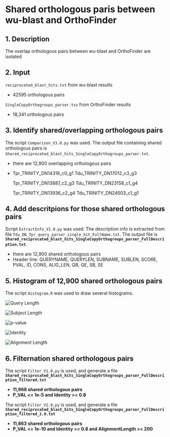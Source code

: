 # Shared orthologous paris between wu-blast and OrthoFinder
## 1. Description
The overlap orthologous pairs between wu-blast and OrthoFinder are isolated
## 2. Input
`reciprocated_blast_hits.txt` from wu-blast results
  - 42595 orthologous pairs

`SingleCopyOrthogroups_parser.tsv` from OrthoFinder results
  - 18,341 orthologous pairs


## 3. Identify shared/overlapping orthologous pairs
The script `Comparison_V3.0.py` was used. The output file containing shared orthologous pairs is `Shared_reciprocated_blast_hits_SingleCopyOrthogroups_parser.txt`.
  - there are 12,900 overlapping orthologous pairs
  - Tpr_TRINITY_DN14318_c0_g1	Tdu_TRINITY_DN17012_c3_g3
  
    Tpr_TRINITY_DN13887_c2_g3	Tdu_TRINITY_DN23158_c1_g4
    
    Tpr_TRINITY_DN13936_c2_g4	Tdu_TRINITY_DN24503_c1_g1

## 4. Add descritpions for those shared orthologous pairs
Script `ExtractInfo_V1.0.py` was used. The description info is extracted from file `Tdu_DB_Tpr_query_parser_single_hit_FullName.txt`. The output file is **`Shared_reciprocated_blast_hits_SingleCopyOrthogroups_parser_FullDescription.txt`**.
  - there are 12,900 shared orthologous pairs
  - Header line: QUERYNAME, QUERYLEN, SUBNAME, SUBLEN, SCORE, PVAL, ID, CONS, ALIG_LEN, QB, QE, SB, SE

## 5. Histogram of 12,900 shared orthologous pairs
The script `Histogram.R` was used to draw several histograms.

![Query Length](https://github.com/GatorShan/Tragopogon-Inflorescence-RNA-seq-Analysis/blob/master/Shared_COREs_wu-blast_OrthoFinder/Images/Query_length.png)

![Subject Length](https://github.com/GatorShan/Tragopogon-Inflorescence-RNA-seq-Analysis/blob/master/Shared_COREs_wu-blast_OrthoFinder/Images/Sub_length.png)

![p-value](https://github.com/GatorShan/Tragopogon-Inflorescence-RNA-seq-Analysis/blob/master/Shared_COREs_wu-blast_OrthoFinder/Images/p-value.png)

![Identity](https://github.com/GatorShan/Tragopogon-Inflorescence-RNA-seq-Analysis/blob/master/Shared_COREs_wu-blast_OrthoFinder/Images/Identity.png)

![Alignment Length](https://github.com/GatorShan/Tragopogon-Inflorescence-RNA-seq-Analysis/blob/master/Shared_COREs_wu-blast_OrthoFinder/Images/Alignment_length.png)

## 6. Filternation shared orthologous pairs
The script `Filter_V1.0.py` is used, and generate a file **`Shared_reciprocated_blast_hits_SingleCopyOrthogroups_parser_FullDescription_filtered.txt`**
  - **11,968 shared orthologous pairs**
  - **P_VAL <= 1e-5 and Identity >= 0.8**

The script `Filter_V2.0.py` is used, and generate a file
**`Shared_reciprocated_blast_hits_SingleCopyOrthogroups_parser_FullDescription_filtered_2.0.txt`**
  - **11,863 shared orthologous pairs**
  - **P_VAL <= 1e-10 and Identity >= 0.8 and AlignmentLength >= 200**










